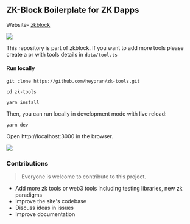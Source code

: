 ## ZK-Block Boilerplate for ZK Dapps

Website- [zkblock](https://zkblock.app)

![](https://i.imgur.com/waxVImv.png)

This repository is part of zkblock. If you want to add more tools please create a pr with tools details in `data/tool.ts`

#### Run locally

```
git clone https://github.com/heypran/zk-tools.git

cd zk-tools

yarn install

```

Then, you can run locally in development mode with live reload:

```
yarn dev
```

Open http://localhost:3000 in the browser.

![](https://i.imgur.com/waxVImv.png)

### Contributions

> Everyone is welcome to contribute to this project.

- Add more zk tools or web3 tools including testing libraries, new zk paradigms
- Improve the site's codebase
- Discuss ideas in issues
- Improve documentation
